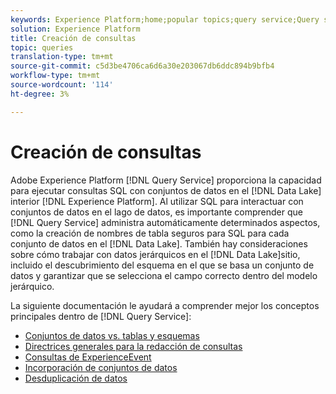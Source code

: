 ```yaml
---
keywords: Experience Platform;home;popular topics;query service;Query service;create queries;
solution: Experience Platform
title: Creación de consultas
topic: queries
translation-type: tm+mt
source-git-commit: c5d3be4706ca6d6a30e203067db6ddc894b9bfb4
workflow-type: tm+mt
source-wordcount: '114'
ht-degree: 3%

---
```



# Creación de consultas

Adobe Experience Platform [!DNL Query Service] proporciona la capacidad para ejecutar consultas SQL con conjuntos de datos en el [!DNL Data Lake] interior [!DNL Experience Platform]. Al utilizar SQL para interactuar con conjuntos de datos en el lago de datos, es importante comprender que [!DNL Query Service] administra automáticamente determinados aspectos, como la creación de nombres de tabla seguros para SQL para cada conjunto de datos en el [!DNL Data Lake]. También hay consideraciones sobre cómo trabajar con datos jerárquicos en el [!DNL Data Lake]sitio, incluido el descubrimiento del esquema en el que se basa un conjunto de datos y garantizar que se selecciona el campo correcto dentro del modelo jerárquico.

La siguiente documentación le ayudará a comprender mejor los conceptos principales dentro de [!DNL Query Service]:

- [Conjuntos de datos vs. tablas y esquemas](./datasets-and-tables.md)
- [Directrices generales para la redacción de consultas](./writing-queries.md)
- [Consultas de ExperienceEvent](./experience-event-queries.md)
- [Incorporación de conjuntos de datos](./joining-datasets.md)
- [Desduplicación de datos](./deduplication.md)
